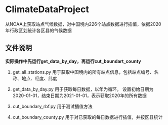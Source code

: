 # ClimateDataProject
从NOAA上获取站点气候数据，对中国境内226个站点数据进行插值，依据2020年行政区划统计各区县的气候数据

## 文件说明
**实际操作中先运行get_data_by_day，再运行cut_boundart_county**

1. get_all_stations.py
  用于获取中国境内的所有站点信息，包括站点编号、名称、地点、经度、纬度

2. get_data_by_day.py
  用于获取每日数据，以年为循环。
  设置初始日期为2020-01-01，结束日期为2021-01-01，表示获取2020年的所有数据

3. cut_boundary_rbf.py
  用于测试插值方法
  
4. cut_boundary_county.py
   用于对已获取的每日数据进行插值，并按区县统计 
